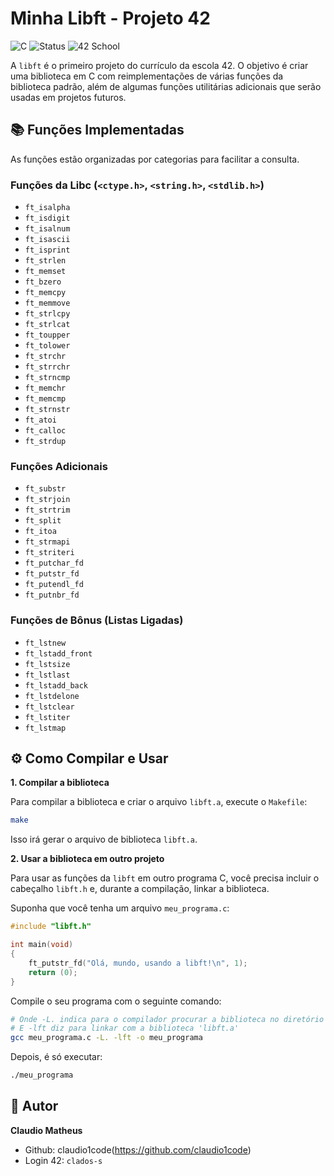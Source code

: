 # Minha Libft - Projeto 42

![C](https://img.shields.io/badge/Language-C-blue.svg)
![Status](https://img.shields.io/badge/Status-Concluído-brightgreen)
![42 School](https://img.shields.io/badge/School-42%20SP-black)

A `libft` é o primeiro projeto do currículo da escola 42. O objetivo é criar uma biblioteca em C com reimplementações de várias funções da biblioteca padrão, além de algumas funções utilitárias adicionais que serão usadas em projetos futuros.

## 📚 Funções Implementadas

As funções estão organizadas por categorias para facilitar a consulta.

### Funções da Libc (`<ctype.h>`, `<string.h>`, `<stdlib.h>`)

* `ft_isalpha`
* `ft_isdigit`
* `ft_isalnum`
* `ft_isascii`
* `ft_isprint`
* `ft_strlen`
* `ft_memset`
* `ft_bzero`
* `ft_memcpy`
* `ft_memmove`
* `ft_strlcpy`
* `ft_strlcat`
* `ft_toupper`
* `ft_tolower`
* `ft_strchr`
* `ft_strrchr`
* `ft_strncmp`
* `ft_memchr`
* `ft_memcmp`
* `ft_strnstr`
* `ft_atoi`
* `ft_calloc`
* `ft_strdup`

### Funções Adicionais

* `ft_substr`
* `ft_strjoin`
* `ft_strtrim`
* `ft_split`
* `ft_itoa`
* `ft_strmapi`
* `ft_striteri`
* `ft_putchar_fd`
* `ft_putstr_fd`
* `ft_putendl_fd`
* `ft_putnbr_fd`

### Funções de Bônus (Listas Ligadas)

* `ft_lstnew`
* `ft_lstadd_front`
* `ft_lstsize`
* `ft_lstlast`
* `ft_lstadd_back`
* `ft_lstdelone`
* `ft_lstclear`
* `ft_lstiter`
* `ft_lstmap`

## ⚙️ Como Compilar e Usar

**1. Compilar a biblioteca**

Para compilar a biblioteca e criar o arquivo `libft.a`, execute o `Makefile`:

```bash
make
```
Isso irá gerar o arquivo de biblioteca `libft.a`.

**2. Usar a biblioteca em outro projeto**

Para usar as funções da `libft` em outro programa C, você precisa incluir o cabeçalho `libft.h` e, durante a compilação, linkar a biblioteca.

Suponha que você tenha um arquivo `meu_programa.c`:

```c
#include "libft.h"

int main(void)
{
    ft_putstr_fd("Olá, mundo, usando a libft!\n", 1);
    return (0);
}
```

Compile o seu programa com o seguinte comando:

```bash
# Onde -L. indica para o compilador procurar a biblioteca no diretório atual
# E -lft diz para linkar com a biblioteca 'libft.a'
gcc meu_programa.c -L. -lft -o meu_programa
```

Depois, é só executar:
```bash
./meu_programa
```

## 👤 Autor

**Claudio Matheus**

* Github: claudio1code(https://github.com/claudio1code)
* Login 42: `clados-s`
